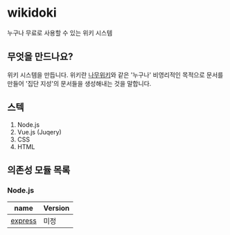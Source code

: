# wikidoki
누구나 무료로 사용할 수 있는 위키 시스템

## 무엇을 만드나요?
위키 시스템을 만듭니다. 위키란 [나무위키](https://namu.wiki/w/%EB%82%98%EB%AC%B4%EC%9C%84%ED%82%A4:%EB%8C%80%EB%AC%B8)와 같은 '누구나' 비영리적인 목적으로 문서를 만들어 '집단 지성'의 문서들을 생성해내는 것을 말합니다.

## 스텍
1. Node.js
1. Vue.js (Juqery)
1. CSS
1. HTML

## 의존성 모듈 목록

### Node.js

| name | Version |
| ---  | ---     |
| [express](https://expressjs.com/) |  미정  |

